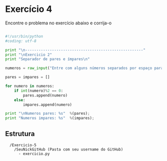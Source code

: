 # Exercício 4

Encontre o problema no exercício abaixo e corrija-o

```python

#!/usr/bin/python
#coding: utf-8

print "\n-----------------------------------------------------"
print "\nExercicio 2"
print "Separador de pares e ímpares\n"

numeros = raw_input("Entre com alguns números separados por espaço para \nque eu possa separar os pares dos ímpares\n\n:-) -> ").split( )

pares = impares = []

for numero in numeros:
	if int(numero)%2 == 0:
		pares.append(numero)
	else:
		impares.append(numero)

print "\nNumeros pares: %s"  %(pares);
print "Numeros impares: %s"  %(impares);

```


## Estrutura 

```
  /Exercicio-5
    /SeuNickGitHub (Pasta com seu username do GitHub)
      - exercicio.py
```